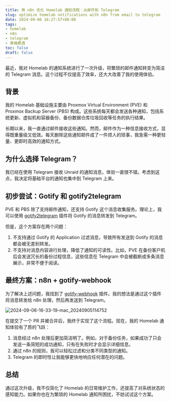```yaml
---
title: 用 n8n 优化 Homelab 通知流程：从邮件到 Telegram
slug: optimize homelab notifications with n8n from email to telegram
date: 2024-09-06 16:27:57+08:00
tags:
- homelab
- n8n
- telegram
- 青梅煮酒
toc: false
draft: false
---
```

最近，我对 Homelab 的通知系统进行了一次升级，将繁琐的邮件通知转变为简洁的 Telegram 消息。这个过程不仅提高了效率，还大大改善了我的使用体验。

## 背景

我的 Homelab 基础设施主要由 Proxmox Virtual Environment (PVE) 和 Proxmox Backup Server (PBS) 构成。这些系统每天都会发送各种通知，包括系统更新、虚拟机和容器备份、备份数据仓库垃圾回收等任务的执行结果。

长期以来，我一直通过邮件接收这些通知。然而，邮件作为一种信息接收方式，显得既重量级又低效。每天删除这些通知邮件成了一件烦人的琐事，我急需一种更轻量、更即时高效的通知方式。

## 为什么选择 Telegram？

我已经在使用 Telegram 接收 Unraid 的通知消息，体验一直很不错。考虑到这点，我决定将基础平台的通知也集中到 Telegram 上来。

## 初步尝试：Gotify 和 gotify2telegram

PVE 和 PBS 除了支持邮件通知，还支持 Gotify 这个消息收集服务。理论上，我可以使用 [gotify2telegram](https://github.com/anhbh310/gotify2telegram) 插件将 Gotify 的消息转发到 Telegram。

但是，这个方案存在两个问题：

1. 不支持通过 Gotify 的 Application 过滤消息，导致所有发送到 Gotify 的消息都会被无差别转发。
2. 不支持对消息内容进行处理，降低了通知的可读性。比如，PVE 在备份客户机后会发送冗长的备份过程信息，这些信息在 Telegram 中会被截断成多条消息展示，非常不便于阅读。

## 最终方案：n8n + gotify-webhook

为了解决上述问题，我找到了 [gotify-webhook](https://github.com/wuxs/gotify-webhook) 插件。我的想法是通过这个插件将消息转发给 n8n 处理，然后再发送到 Telegram。

![2024-09-06-16-33-19-mac_20240905114752](https://raw.githubusercontent.com/xbot/image-hosting/master/blog/2024-09-06-16-33-19-mac_20240905114752.png)

在提交了一个 PR 并被合并后，我终于实现了这个流程。现在，我的 Homelab 通知体验有了质的飞跃：

1. 消息经过 n8n 处理后更加简洁明了。例如，对于备份任务，如果成功了只会发送一条简短的成功通知，只有在失败时才会显示详细信息。
2. 通过 n8n 的规则，我可以轻松过滤和分类不同类型的通知。
3. Telegram 的即时性让我能够更快地响应任何潜在的问题。

## 总结

通过这次升级，我不仅简化了 Homelab 的日常维护工作，还提高了对系统状态的感知能力。如果你也在为繁琐的 Homelab 通知所困扰，不妨试试这个方案。